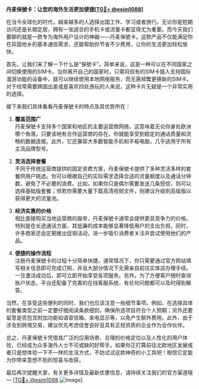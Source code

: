 **丹麦保號卡：让您的海外生活更加便捷[[TG💪+ @esim1088](https://t.me/s/esim1088)]**

在当今全球化的时代，越来越多的人选择出国工作、学习或者旅行。无论你是短期访问还是长期定居，拥有一张适合的手机卡或流量卡都显得尤为重要。而今天我们要聊的就是一款专为海外用户设计的神器——丹麦保號卡。这款产品不仅能满足你在异国他乡的基本通信需求，还能帮助你节省不少费用，让你的生活更加轻松愉快。

首先，让我们来了解一下什么是“保號卡”。简单来说，这是一种可以在不同国家之间切换使用的SIM卡。当你离开自己的国家时，只需将现有的SIM卡插入支持国际漫游功能的设备中，就可以继续使用本地网络服务，而无需频繁更换新的SIM卡。对于经常需要跨国出差或是喜欢四处游玩的人来说，这种卡片无疑是一个非常实用的选择。

接下来我们具体看看丹麦保號卡的特点及其优势所在：

1. **覆盖范围广**  
   丹麦保號卡支持多个国家和地区的主要运营商网络，这意味着无论你身处欧洲哪个角落，只要该地有合作运营商的存在，你就能享受到稳定的通话质量和流畅的数据连接。此外，它还兼容大多数智能手机和平板电脑，几乎适用于所有主流品牌型号。

2. **灵活选择套餐**  
   不同于传统运营商提供的固定资费方案，丹麦保號卡提供了多种灵活多样的套餐供用户挑选。你可以根据自己的实际需求选择合适的流量额度以及通话分钟数，避免了不必要的浪费。比如，如果你只是偶尔需要发送几条短信，则可以选择基础版套餐；但若你需要大量下载高清视频文件，则建议升级到高级版以获得更大的流量池。

3. **经济实惠的价格**  
   相比直接购买当地运营商的服务，丹麦保號卡通常会提供更具竞争力的价格。特别是在长途通话方面，其低廉的成本能够显著降低用户的支出负担。同时，许多商家还会定期推出促销活动，进一步吸引消费者关注并尝试使用他们的产品。

4. **便捷的操作流程**  
   注册丹麦保號卡的过程十分简单快捷。通常情况下，你只需要通过官方网站填写相关信息即可完成订购，并且大部分情况下无需亲自前往实体店办理手续。一旦激活成功后，即可立即开始享受各项服务。另外，为了方便客户随时查询账户状态，平台还配备了完善的在线客服系统，有任何问题都可以及时得到解答。

当然，在享受这些便利的同时，我们也应该注意一些细节事项。例如，在选择具体的套餐类型之前一定要仔细阅读条款细则，确保所选项目符合个人预期；另外还要留意是否包含附加功能如语音信箱、来电显示等，以免产生额外费用。此外，由于涉及到跨境交易，建议优先考虑信誉良好且具有正规资质的企业作为合作伙伴。

总之，丹麦保號卡凭借其广泛的应用场景、合理的价格定位以及人性化的用户体验，已经成为众多海外人士不可或缺的好帮手。如果你正打算前往北欧地区发展或者只是想体验一下不一样的生活方式，不妨试试这款神奇的小工具吧！相信它定能为你带来意想不到的惊喜与收获。

最后再次提醒大家，有关更多详情及最新优惠信息，请持续关注我们的官方渠道哦～ [[TG💪+ @esim1088](https://t.me/s/esim1088) ![Image](https://i.postimg.cc/4NQfJmqS/Snipaste-2025-05-13-00-14-12.png)]